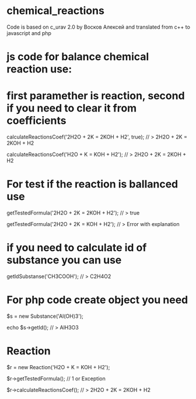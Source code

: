 # chemical_reactions

  Code is based on c_urav 2.0 by Восков Алексей and translated from c++ to javascript and php

# js code for balance chemical reaction use:

# first paramether is reaction, second if you need to clear it from coefficients

  calculateReactionsCoef('2H2O + 2K = 2KOH + H2', true); // > 2H2O + 2K = 2KOH + H2

  calculateReactionsCoef('H2O + K = KOH + H2'); // > 2H2O + 2K = 2KOH + H2

# For test if the reaction is ballanced use

  getTestedFormula('2H2O + 2K = 2KOH + H2'); // > true

  getTestedFormula('2H2O + 2K = KOH + H2'); // > Error with explanation


# if you need to calculate id of substance you can use

  getIdSubstanse('CH3COOH'); // > C2H4O2

# For php code create object you need 

  $s = new Substance('Al(OH)3');

  echo $s->getId(); // > AlH3O3

# Reaction

  $r = new Reaction('H2O + K = KOH + H2');

  $r->getTestedFormula(); // 1 or Exception

  $r->calculateReactionsCoef(); // > 2H2O + 2K = 2KOH + H2
